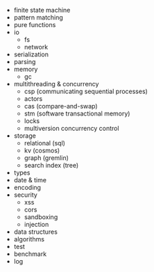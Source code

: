 * finite state machine
* pattern matching
* pure functions
* io
  * fs
  * network
* serialization
* parsing
* memory
  * gc
* multithreading & concurrency
  * csp (communicating sequential processes)
  * actors
  * cas (compare-and-swap)
  * stm (software transactional memory)
  * locks
  * multiversion concurrency control
* storage
  * relational (sql)
  * kv (cosmos)
  * graph (gremlin)
  * search index (tree)
* types
* date & time
* encoding
* security
  * xss
  * cors
  * sandboxing
  * injection
* data structures
* algorithms
* test
* benchmark
* log


